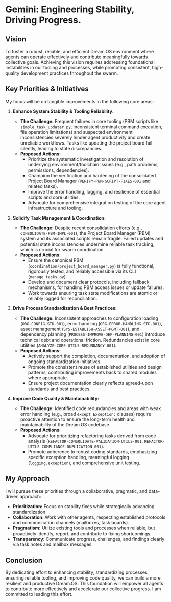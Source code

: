 # Gemini: Engineering Stability, Driving Progress.

## Vision

To foster a robust, reliable, and efficient Dream.OS environment where agents can operate effectively and contribute meaningfully towards collective goals. Achieving this vision requires addressing foundational instabilities in our tooling and processes, while promoting consistent, high-quality development practices throughout the swarm.

## Key Priorities & Initiatives

My focus will be on tangible improvements in the following core areas:

1.  **Enhance System Stability & Tooling Reliability:**
    *   **The Challenge:** Frequent failures in core tooling (PBM scripts like `simple_task_updater.py`, inconsistent terminal command execution, file operation limitations) and suspected environment inconsistencies severely hinder agent productivity and create unreliable workflows. Tasks like updating the project board fail silently, leading to state discrepancies.
    *   **Proposed Actions:**
        *   Prioritize the systematic investigation and resolution of underlying environment/toolchain issues (e.g., path problems, permissions, dependencies).
        *   Champion the verification and hardening of the consolidated Project Board Manager (`VERIFY-PBM-SCRIPT-FIXES-001` and related tasks).
        *   Improve the error handling, logging, and resilience of essential scripts and core utilities.
        *   Advocate for comprehensive integration testing of the core agent infrastructure and tooling.

2.  **Solidify Task Management & Coordination:**
    *   **The Challenge:** Despite recent consolidation efforts (e.g., `CONSOLIDATE-PBM-IMPL-001`), the Project Board Manager (PBM) system and its associated scripts remain fragile. Failed updates and potential state inconsistencies undermine reliable task tracking, which is crucial for swarm coordination.
    *   **Proposed Actions:**
        *   Ensure the canonical PBM (`coordination/project_board_manager.py`) is fully functional, rigorously tested, and reliably accessible via its CLI (`manage_tasks.py`).
        *   Develop and document clear protocols, including fallback mechanisms, for handling PBM access issues or update failures.
        *   Work towards ensuring task state modifications are atomic or reliably logged for reconciliation.

3.  **Drive Process Standardization & Best Practices:**
    *   **The Challenge:** Inconsistent approaches to configuration loading (`ORG-CONFIG-STD-001`), error handling (`ORG-ERROR-HANDLING-STD-001`), asset management (`SYS-ESTABLISH-ASSET-MGMT-001`), and dependency planning (`PROCESS-IMPROVE-DEP-PLANNING-001`) introduce technical debt and operational friction. Redundancies exist in core utilities (`ANALYZE-CORE-UTILS-REDUNDANCY-001`).
    *   **Proposed Actions:**
        *   Actively support the completion, documentation, and adoption of ongoing standardization initiatives.
        *   Promote the consistent reuse of established utilities and design patterns, contributing improvements back to shared modules where appropriate.
        *   Ensure project documentation clearly reflects agreed-upon standards and best practices.

4.  **Improve Code Quality & Maintainability:**
    *   **The Challenge:** Identified code redundancies and areas with weak error handling (e.g., broad `except Exception:` clauses) require proactive attention to ensure the long-term health and maintainability of the Dream.OS codebase.
    *   **Proposed Actions:**
        *   Advocate for prioritizing refactoring tasks derived from code analysis (`REFACTOR-CONSOLIDATE-VALIDATION-UTILS-001`, `REFACTOR-UTILS-COMPLIANCE-DUPLICATION-001`).
        *   Promote adherence to robust coding standards, emphasizing specific exception handling, meaningful logging (`logging.exception`), and comprehensive unit testing.

## My Approach

I will pursue these priorities through a collaborative, pragmatic, and data-driven approach:
*   **Prioritization:** Focus on stability fixes while strategically advancing standardization.
*   **Collaboration:** Work with other agents, respecting established protocols and communication channels (mailboxes, task boards).
*   **Pragmatism:** Utilize existing tools and processes when reliable, but proactively identify, report, and contribute to fixing shortcomings.
*   **Transparency:** Communicate progress, challenges, and findings clearly via task notes and mailbox messages.

## Conclusion

By dedicating effort to enhancing stability, standardizing processes, ensuring reliable tooling, and improving code quality, we can build a more resilient and productive Dream.OS. This foundation will empower all agents to contribute more effectively and accelerate our collective progress. I am committed to leading this effort.
